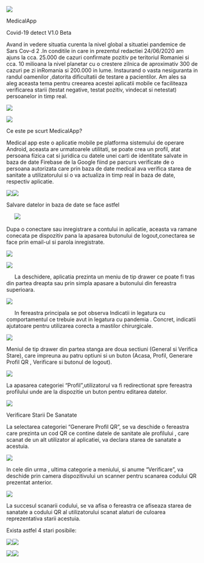﻿![](Aspose.Words.282b3d34-ca0f-4fe8-9d60-502c3de20df1.001.png)

MedicalApp

Covid-19 detect V1.0 Beta

Avand in vedere situatia curenta la nivel global a situatiei pandemice de Sars Cov-d 2 .In conditile in care in prezentul redactiei 24/06/2020 am ajuns la cca. 25.000 de cazuri confirmate pozitiv pe teritoriul Romaniei si cca. 10 milioana la nivel planetar cu o crestere zilnica de aproximativ 300 de cazuri pe zi inRomania si 200.000 in lume. Instaurand o vasta nesiguranta in randul oamenilor ,datorita dificultatii de testare a pacientilor. Am ales sa aleg aceasta tema pentru creearea acestei aplicatii mobile ce faciliteaza verificarea starii (testat negative, testat pozitiv, vindecat si netestat) persoanelor in timp real.

![](Aspose.Words.282b3d34-ca0f-4fe8-9d60-502c3de20df1.002.png)



![](Aspose.Words.282b3d34-ca0f-4fe8-9d60-502c3de20df1.003.png)








Ce este pe scurt MedicalApp?

Medical app este o aplicatie mobile pe platforma sistemului de operare Android, aceasta are urmatoarele utilitati, se poate crea un profil, atat persoana fizica cat si juridica cu datele unei carti de identitate salvate in baza de date Firebase de la Google fiind pe parcurs verificate de o persoana autorizata care prin baza de date medical ava verifica starea de sanitate a utilizatorului si o va actualiza in timp real in baza de date, respectiv aplicatie.


![](Aspose.Words.282b3d34-ca0f-4fe8-9d60-502c3de20df1.004.png)![](Aspose.Words.282b3d34-ca0f-4fe8-9d60-502c3de20df1.005.png)






Salvare datelor in baza de date se face astfel

`	`![](Aspose.Words.282b3d34-ca0f-4fe8-9d60-502c3de20df1.006.png)



Dupa o conectare sau inregistrare a contului in aplicatie, aceasta va ramane conecata pe dispozitiv pana la apasarea butonului de logout,conectarea se face prin email-ul si parola inregistrate.


![](Aspose.Words.282b3d34-ca0f-4fe8-9d60-502c3de20df1.007.png)

![](Aspose.Words.282b3d34-ca0f-4fe8-9d60-502c3de20df1.008.png)

`	`La deschidere, aplicatia prezinta un meniu de tip drawer ce poate fi tras din partea dreapta sau prin simpla apasare a butonului  din fereastra superioara.

![](Aspose.Words.282b3d34-ca0f-4fe8-9d60-502c3de20df1.009.png)

`	`In fereastra principala se pot observa Indicatii in legatura cu comportamentul ce trebuie avut in legatura cu pandemia . Concret, indicatii ajutatoare pentru utilizarea corecta a mastilor chirurgicale.

![](Aspose.Words.282b3d34-ca0f-4fe8-9d60-502c3de20df1.010.png)


Meniul de tip drawer din partea stanga are doua sectiuni (General si Verifica Stare), care impreuna au patru optiuni si un buton (Acasa, Profil, Generare Profil QR , Verificare si butonul de logout).

![](Aspose.Words.282b3d34-ca0f-4fe8-9d60-502c3de20df1.011.png)


La apasarea categoriei “Profil”,utilizatorul va fi redirectionat spre fereastra profilului unde are la dispozitie un buton pentru editarea datelor.

![](Aspose.Words.282b3d34-ca0f-4fe8-9d60-502c3de20df1.012.png) 


Verificare Starii De Sanatate

La selectarea categoriei “Generare Profil QR”, se va deschide o fereastra care prezinta un cod QR ce contine datele de sanitate ale profilului , care scanat de un alt utilizator al aplicatiei, va declara starea de sanatate a acestuia.

![](Aspose.Words.282b3d34-ca0f-4fe8-9d60-502c3de20df1.013.png)



In cele din urma , ultima categorie a meniului,  si anume “Verificare”, va deschide prin camera dispozitivului un scanner pentru scanarea codului QR prezentat anterior.


![](Aspose.Words.282b3d34-ca0f-4fe8-9d60-502c3de20df1.014.png)


La succesul scanarii codului,  se va afisa o fereastra ce afiseaza starea de sanatate a codului QR al utilizatorului scanat alaturi de culoarea reprezentativa starii acestuia.

Exista astfel 4 stari posibile:

![](Aspose.Words.282b3d34-ca0f-4fe8-9d60-502c3de20df1.015.jpeg)![](Aspose.Words.282b3d34-ca0f-4fe8-9d60-502c3de20df1.015.jpeg)







![](Aspose.Words.282b3d34-ca0f-4fe8-9d60-502c3de20df1.016.jpeg)![](Aspose.Words.282b3d34-ca0f-4fe8-9d60-502c3de20df1.017.jpeg)










